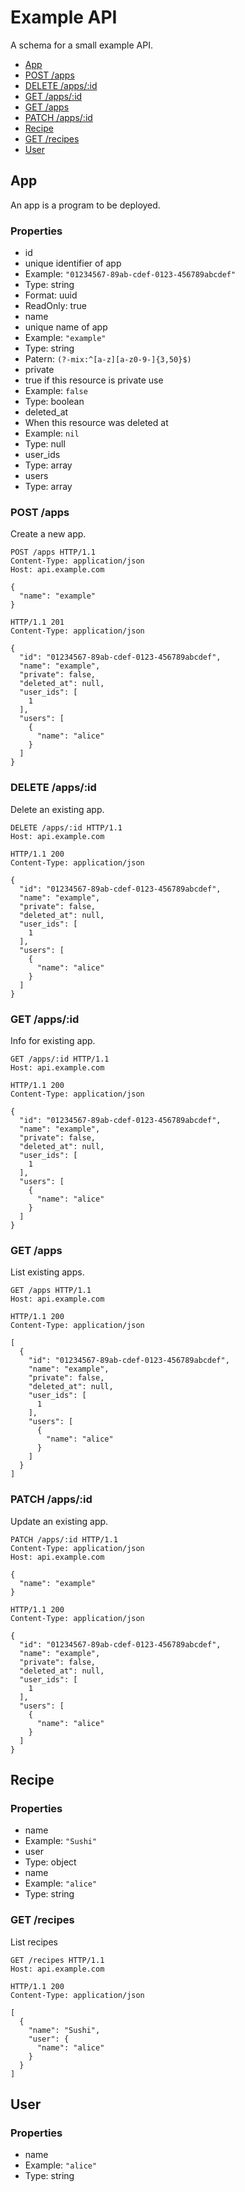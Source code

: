 # Example API
A schema for a small example API.

* [App](#app)
 * [POST /apps](#post-apps)
 * [DELETE /apps/:id](#delete-appsid)
 * [GET /apps/:id](#get-appsid)
 * [GET /apps](#get-apps)
 * [PATCH /apps/:id](#patch-appsid)
* [Recipe](#recipe)
 * [GET /recipes](#get-recipes)
* [User](#user)

## App
An app is a program to be deployed.

### Properties
* id
 * unique identifier of app
 * Example: `"01234567-89ab-cdef-0123-456789abcdef"`
 * Type: string
 * Format: uuid
 * ReadOnly: true
* name
 * unique name of app
 * Example: `"example"`
 * Type: string
 * Patern: `(?-mix:^[a-z][a-z0-9-]{3,50}$)`
* private
 * true if this resource is private use
 * Example: `false`
 * Type: boolean
* deleted_at
 * When this resource was deleted at
 * Example: `nil`
 * Type: null
* user_ids
 * Type: array
* users
 * Type: array

### POST /apps
Create a new app.

```
POST /apps HTTP/1.1
Content-Type: application/json
Host: api.example.com

{
  "name": "example"
}
```

```
HTTP/1.1 201
Content-Type: application/json

{
  "id": "01234567-89ab-cdef-0123-456789abcdef",
  "name": "example",
  "private": false,
  "deleted_at": null,
  "user_ids": [
    1
  ],
  "users": [
    {
      "name": "alice"
    }
  ]
}
```

### DELETE /apps/:id
Delete an existing app.

```
DELETE /apps/:id HTTP/1.1
Host: api.example.com
```

```
HTTP/1.1 200
Content-Type: application/json

{
  "id": "01234567-89ab-cdef-0123-456789abcdef",
  "name": "example",
  "private": false,
  "deleted_at": null,
  "user_ids": [
    1
  ],
  "users": [
    {
      "name": "alice"
    }
  ]
}
```

### GET /apps/:id
Info for existing app.

```
GET /apps/:id HTTP/1.1
Host: api.example.com
```

```
HTTP/1.1 200
Content-Type: application/json

{
  "id": "01234567-89ab-cdef-0123-456789abcdef",
  "name": "example",
  "private": false,
  "deleted_at": null,
  "user_ids": [
    1
  ],
  "users": [
    {
      "name": "alice"
    }
  ]
}
```

### GET /apps
List existing apps.

```
GET /apps HTTP/1.1
Host: api.example.com
```

```
HTTP/1.1 200
Content-Type: application/json

[
  {
    "id": "01234567-89ab-cdef-0123-456789abcdef",
    "name": "example",
    "private": false,
    "deleted_at": null,
    "user_ids": [
      1
    ],
    "users": [
      {
        "name": "alice"
      }
    ]
  }
]
```

### PATCH /apps/:id
Update an existing app.

```
PATCH /apps/:id HTTP/1.1
Content-Type: application/json
Host: api.example.com

{
  "name": "example"
}
```

```
HTTP/1.1 200
Content-Type: application/json

{
  "id": "01234567-89ab-cdef-0123-456789abcdef",
  "name": "example",
  "private": false,
  "deleted_at": null,
  "user_ids": [
    1
  ],
  "users": [
    {
      "name": "alice"
    }
  ]
}
```

## Recipe


### Properties
* name
 * Example: `"Sushi"`
* user
 * Type: object
 * name
  * Example: `"alice"`
  * Type: string

### GET /recipes
List recipes

```
GET /recipes HTTP/1.1
Host: api.example.com
```

```
HTTP/1.1 200
Content-Type: application/json

[
  {
    "name": "Sushi",
    "user": {
      "name": "alice"
    }
  }
]
```

## User


### Properties
* name
 * Example: `"alice"`
 * Type: string


